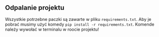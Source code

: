 ## Odpalanie projektu
Wszystkie potrzebne paczki są zawarte w pliku `requirements.txt`. Aby je pobrać musimy użyć komedy `pip install -r requirements.txt`. Komende należy wywołać w terminalu w roocie projektu!
